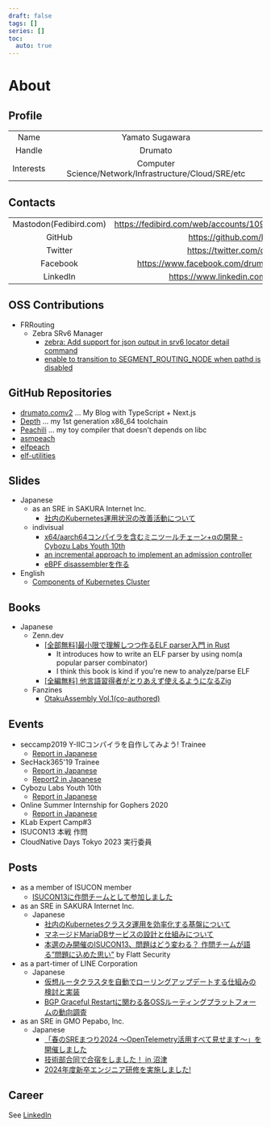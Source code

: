 ```yaml
---
draft: false
tags: []
series: []
toc:
  auto: true
---
```


# About

## Profile

| | |
|:--:|:--:|
| Name | Yamato Sugawara |
| Handle | Drumato |
| Interests | Computer Science/Network/Infrastructure/Cloud/SRE/etc |

## Contacts

|||
|:--:|:--:|
| Mastodon(Fedibird.com) | https://fedibird.com/web/accounts/109549000662603403/about |
| GitHub | <https://github.com/Drumato> |
| Twitter| <https://twitter.com/drumato/> |
| Facebook | <https://www.facebook.com/drumato.yamato.sugawara>|
| LinkedIn| <https://www.linkedin.com/in/drumato/>|

## OSS Contributions

- FRRouting
  - Zebra SRv6 Manager
    - [zebra: Add support for json output in srv6 locator detail command](https://github.com/FRRouting/frr/pull/9899)
    - [enable to transition to SEGMENT_ROUTING_NODE when pathd is disabled](https://github.com/FRRouting/frr/pull/10350)

## GitHub Repositories

- [drumato.comv2](https://github.com/Drumato/drumato.comv2) ... My Blog with TypeScript + Next.js
- [Depth](https://github.com/Drumato/Depth) ... my 1st generation x86_64 toolchain
- [Peachili](https://github.com/Drumato/Peachili) ... my toy compiler that doesn't depends on libc
- [asmpeach](https://github.com/Drumato/asmpeach)
- [elfpeach](https://github.com/Drumato/elfpeach)
- [elf-utilities](https://github.com/Drumato/elf-utilities)

## Slides

- Japanese
  - as an SRE in SAKURA Internet Inc.
    - [社内のKubernetes運用状況の改善活動について](https://speakerdeck.com/drumato/activities-about-kubernetes-operation-improvements-as-an-sre)
  - indivisual
    - [x64/aarch64コンパイラを含むミニツールチェーン+αの開発 - Cybozu Labs Youth 10th](https://speakerdeck.com/drumato/cybozu-labs-youth-10th)
    - [an incremental approach to implement an admission controller](https://speakerdeck.com/drumato/an-incremental-approach-to-implement-an-admission-controller)
    - [eBPF disassemblerを作る](https://speakerdeck.com/drumato/writing-an-experimental-ebpf-disassembler)
- English
  - [Components of Kubernetes Cluster](https://speakerdeck.com/drumato/components-of-kubernetes-cluster)

## Books

- Japanese
  - Zenn.dev
    - [[全部無料]最小限で理解しつつ作るELF parser入門 in Rust](https://zenn.dev/drumato/books/afc3e00a4c7f1d)
      - It introduces how to write an ELF parser by using nom(a popular parser combinator)
      - I think this book is kind if you're new to analyze/parse ELF
    - [[全編無料] 他言語習得者がとりあえず使えるようになるZig](https://zenn.dev/drumato/books/learn-zig-to-be-a-beginner)
  - Fanzines
    - [OtakuAssembly Vol.1(co-authored)](https://booth.pm/ja/items/1578084)

## Events

- seccamp2019 Y-ⅡCコンパイラを自作してみよう! Trainee
  - [Report in Japanese](https://www.drumato.com/ja/posts/c-compiler-at-seccamp2019/)
- SecHack365'19 Trainee
  - [Report in Japanese](https://www.drumato.com/ja/posts/execution-program-infra-at-sechack365/)
  - [Report2 in Japanese](https://www.drumato.com/ja/posts/execution-program-infra-in-rust/)
- Cybozu Labs Youth 10th
  - [Report in Japanese](https://www.drumato.com/ja/posts/cybozu-labs-youth-10th/)
- Online Summer Internship for Gophers 2020
  - [Report in Japanese](https://www.drumato.com/ja/posts/online-summer-internship-for-gophers-2020/)
- KLab Expert Camp#3
- ISUCON13 本戦 作問
- CloudNative Days Tokyo 2023 実行委員

## Posts

- as a member of ISUCON member
  - [ISUCON13に作問チームとして参加しました](https://www.drumato.com/ja/diaries/isucon13/)
- as an SRE in SAKURA Internet Inc.
  - Japanese
    - [社内のKubernetesクラスタ運用を効率化する基盤について](https://knowledge.sakura.ad.jp/31773/)
    - [マネージドMariaDBサービスの設計と仕組みについて](https://knowledge.sakura.ad.jp/35102/)
    - [本選のみ開催のISUCON13、問題はどう変わる？ 作問チームが語る”問題に込めた思い”](https://flatt.tech/magazine/entry/20231107_isucon13_question) by Flatt Security
- as a part-timer of LINE Corporation
  - Japanese
    - [仮想ルータクラスタを自動でローリングアップデートする仕組みの検討と実装](https://engineering.linecorp.com/ja/blog/rollingupdate-vrouter-cluster/)
    - [BGP Graceful Restartに関わる各OSSルーティングプラットフォームの動向調査](https://engineering.linecorp.com/ja/blog/oss-routing-platform-involved-in-bgp-graceful-restart/)
- as an SRE in GMO Pepabo, Inc.
  - Japanese
    - [「春のSREまつり2024 〜OpenTelemetry活用すべて見せます〜」を開催しました](https://tech.pepabo.com/2024/05/17/pepabo-tech-sre-maturi-2024-otel/)
    - [技術部合同で合宿をしました！ in 沼津](https://tech.pepabo.com/2024/07/24/development-camp-in-numazu/)
    - [2024年度新卒エンジニア研修を実施しました!](https://tech.pepabo.com/2024/09/03/2024-engineer-training/)

## Career

See [LinkedIn](https://www.linkedin.com/in/drumato/)  
